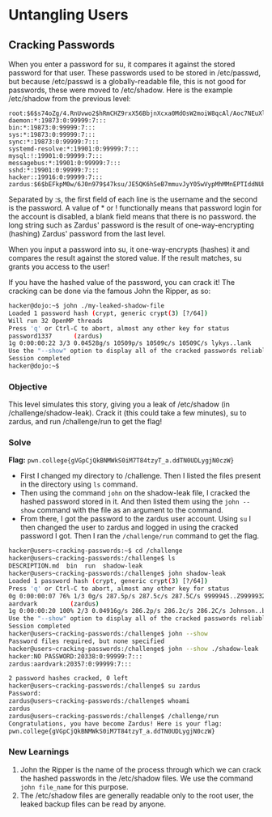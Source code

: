 # Untangling Users

## Cracking Passwords
When you enter a password for su, it compares it against the stored password for that user. These passwords used to be stored in /etc/passwd, but because /etc/passwd is a globally-readable file, this is not good for passwords, these were moved to /etc/shadow. Here is the example /etc/shadow from the previous level:

```
root:$6$s74oZg/4.RnUvwo2$hRmCHZ9rxX56BbjnXcxa0MdOsW2moiW8qcAl/Aoc7NEuXl2DmJXPi3gLp7hmyloQvRhjXJ.wjqJ7PprVKLDtg/:19921:0:99999:7:::
daemon:*:19873:0:99999:7:::
bin:*:19873:0:99999:7:::
sys:*:19873:0:99999:7:::
sync:*:19873:0:99999:7:::
systemd-resolve:*:19901:0:99999:7:::
mysql:!:19901:0:99999:7:::
messagebus:*:19901:0:99999:7:::
sshd:*:19901:0:99999:7:::
hacker::19916:0:99999:7:::
zardus:$6$bEFkpM0w/6J0n979$47ksu/JE5QK6hSeB7mmuvJyY05wVypMhMMnEPTIddNUb5R9KXgNTYRTm75VOu1oRLGLbAql3ylkVa5ExuPov1.:19921:0:99999:7:::
```

Separated by :s, the first field of each line is the username and the second is the password. A value of * or ! functionally means that password login for the account is disabled, a blank field means that there is no password. the long string such as Zardus' password is the result of one-way-encrypting (hashing) Zardus' password from the last level. 

When you input a password into su, it one-way-encrypts (hashes) it and compares the result against the stored value. If the result matches, su grants you access to the user! 

If you have the hashed value of the password, you can crack it! The cracking can be done via the famous John the Ripper, as so:

```bash
hacker@dojo:~$ john ./my-leaked-shadow-file
Loaded 1 password hash (crypt, generic crypt(3) [?/64])
Will run 32 OpenMP threads
Press 'q' or Ctrl-C to abort, almost any other key for status
password1337      (zardus)
1g 0:00:00:22 3/3 0.04528g/s 10509p/s 10509c/s 10509C/s lykys..lank
Use the "--show" option to display all of the cracked passwords reliably
Session completed
hacker@dojo:~$
```

### Objective
This level simulates this story, giving you a leak of /etc/shadow (in /challenge/shadow-leak). Crack it (this could take a few minutes), su to zardus, and run /challenge/run to get the flag!

### Solve
**Flag:** `pwn.college{gVGpCjQkBNMWkS0iM7T84tzyT_a.ddTN0UDLygjN0czW}`

- First I changed my directory to /challenge. Then I listed the files present in the directory using `ls` command.
- Then using the command `john` on the shadow-leak file, I cracked the hashed password stored in it. And then listed them using the `john --show` command with the file as an argument to the command.
- From there, I got the password to the zardus user account. Using `su` I then changed the user to zardus and logged in using the cracked password I got. Then I ran the `/challenge/run` command to get the flag.

```bash
hacker@users~cracking-passwords:~$ cd /challenge
hacker@users~cracking-passwords:/challenge$ ls
DESCRIPTION.md  bin  run  shadow-leak
hacker@users~cracking-passwords:/challenge$ john shadow-leak
Loaded 1 password hash (crypt, generic crypt(3) [?/64])
Press 'q' or Ctrl-C to abort, almost any other key for status
0g 0:00:00:07 76% 1/3 0g/s 287.5p/s 287.5c/s 287.5C/s 9999945..Z9999932
aardvark         (zardus)
1g 0:00:00:20 100% 2/3 0.04916g/s 286.2p/s 286.2c/s 286.2C/s Johnson..buzz
Use the "--show" option to display all of the cracked passwords reliably
Session completed
hacker@users~cracking-passwords:/challenge$ john --show
Password files required, but none specified
hacker@users~cracking-passwords:/challenge$ john --show ./shadow-leak
hacker:NO PASSWORD:20338:0:99999:7:::
zardus:aardvark:20357:0:99999:7:::

2 password hashes cracked, 0 left
hacker@users~cracking-passwords:/challenge$ su zardus
Password:
zardus@users~cracking-passwords:/challenge$ whoami
zardus
zardus@users~cracking-passwords:/challenge$ /challenge/run
Congratulations, you have become Zardus! Here is your flag:
pwn.college{gVGpCjQkBNMWkS0iM7T84tzyT_a.ddTN0UDLygjN0czW}
```

### New Learnings
1. John the Ripper is the name of the process through which we can crack the hashed passwords in the /etc/shadow files. We use the command `john file_name` for this purpose.
2. The /etc/shadow files are generally readable only to the root user, the leaked backup files can be read by anyone. 